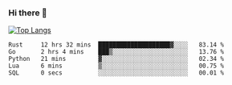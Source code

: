 ### Hi there 👋

<!--
**3Xpl0it3r/3Xpl0it3r** is a ✨ _special_ ✨ repository because its `README.md` (this file) appears on your GitHub profile.

Here are some ideas to get you started:

- 🔭 I’m currently working on ...
- 🌱 I’m currently learning ...
- 👯 I’m looking to collaborate on ...
- 🤔 I’m looking for help with ...
- 💬 Ask me about ...
- 📫 How to reach me: ...
- 😄 Pronouns: ...
- ⚡ Fun fact: ...
-->


[![Top Langs](https://github-readme-stats.vercel.app/api/top-langs/?username=3Xpl0it3r&layout=compact)](https://github.com/3Xpl0it3r/3Xpl0it3r)

<!--START_SECTION:waka-->

```text
Rust     12 hrs 32 mins  ████████████████████▓░░░░   83.14 %
Go       2 hrs 4 mins    ███▒░░░░░░░░░░░░░░░░░░░░░   13.76 %
Python   21 mins         ▓░░░░░░░░░░░░░░░░░░░░░░░░   02.34 %
Lua      6 mins          ▒░░░░░░░░░░░░░░░░░░░░░░░░   00.75 %
SQL      0 secs          ░░░░░░░░░░░░░░░░░░░░░░░░░   00.01 %
```

<!--END_SECTION:waka-->
